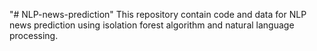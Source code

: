 "# NLP-news-prediction" 
This repository contain code and data for NLP news prediction using isolation forest algorithm and natural language processing. 

